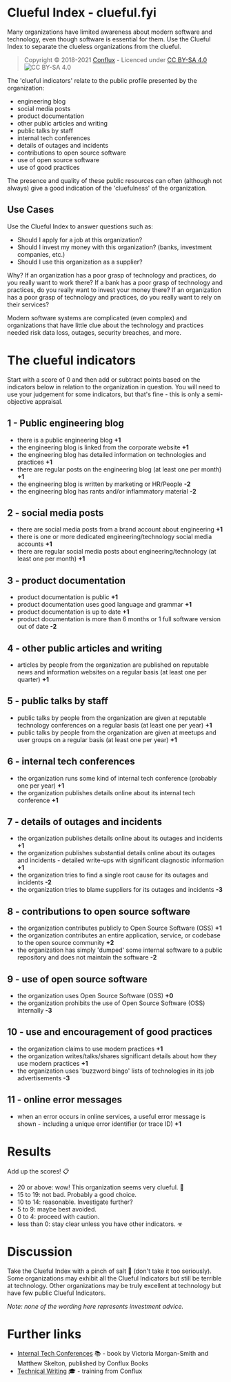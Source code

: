 # Clueful Index - clueful.fyi

Many organizations have limited awareness about modern software and technology, even though software is essential for them. Use the Clueful Index to separate the clueless organizations from the clueful.

> Copyright © 2018-2021 [Conflux](https://confluxdigital.net/) - Licenced under [CC BY-SA 4.0](https://creativecommons.org/licenses/by-sa/4.0/) ![CC BY-SA 4.0](https://licensebuttons.net/l/by-sa/3.0/88x31.png)

The 'clueful indicators' relate to the public profile presented by the organization:

* engineering blog
* social media posts
* product documentation
* other public articles and writing
* public talks by staff
* internal tech conferences
* details of outages and incidents
* contributions to open source software
* use of open source software
* use of good practices

The presence and quality of these public resources can often (although not always) give a good indication of the 'cluefulness' of the organization.

## Use Cases

Use the Clueful Index to answer questions such as:

* Should I apply for a job at this organization?
* Should I invest my money with this organization? (banks, investment companies, etc.)
* Should I use this organization as a supplier?

Why? If an organization has a poor grasp of technology and practices, do you really want to work there? If a bank has a poor grasp of technology and practices, do you really want to invest your money there? If an organization has a poor grasp of technology and practices, do you really want to rely on their services?

Modern software systems are complicated (even complex) and organizations that have little clue about the technology and practices needed risk data loss, outages, security breaches, and more.

# The clueful indicators

Start with a score of 0 and then add or subtract points based on the indicators below in relation to the organization in question. You will need to use your judgement for some indicators, but that's fine - this is only a semi-objective appraisal.

## 1 - Public engineering blog

* there is a public engineering blog **+1**
* the engineering blog is linked from the corporate website **+1**
* the engineering blog has detailed information on technologies and practices **+1**
* there are regular posts on the engineering blog (at least one per month) **+1**
* the engineering blog is written by marketing or HR/People **-2**
* the engineering blog has rants and/or inflammatory material **-2**

## 2 - social media posts

* there are social media posts from a brand account about engineering **+1**
* there is one or more dedicated engineering/technology social media accounts **+1**
* there are regular social media posts about engineering/technology (at least one per month) **+1**

## 3 - product documentation

* product documentation is public **+1**
* product documentation uses good language and grammar **+1**
* product documentation is up to date **+1**
* product documentation is more than 6 months or 1 full software version out of date **-2**

## 4 - other public articles and writing

* articles by people from the organization are published on reputable news and information websites on a regular basis (at least one per quarter) **+1**

## 5 - public talks by staff

* public talks by people from the organization are given at reputable technology conferences on a regular basis (at least one per year) **+1**
* public talks by people from the organization are given at meetups and user groups on a regular basis (at least one per year) **+1**

## 6 - internal tech conferences

* the organization runs some kind of internal tech conference (probably one per year) **+1**
* the organization publishes details online about its internal tech conference **+1**

## 7 - details of outages and incidents

* the organization publishes details online about its outages and incidents **+1**
* the organization publishes substantial details online about its outages and incidents - detailed write-ups with significant diagnostic information **+1**
* the organization tries to find a single root cause for its outages and incidents **-2**
* the organization tries to blame suppliers for its outages and incidents **-3**

## 8 - contributions to open source software

* the organization contributes publicly to Open Source Software (OSS) **+1**
* the organization contributes an entire application, service, or codebase to the open source community **+2**
* the organization has simply 'dumped' some internal software to a public repository and does not maintain the software **-2**

## 9 - use of open source software

* the organization uses Open Source Software (OSS) **+0**
* the organization prohibits the use of Open Source Software (OSS) internally **-3**

## 10 - use and encouragement of good practices

* the organization claims to use modern practices **+1**
* the organization writes/talks/shares significant details about how they use modern practices **+1**
* the organization uses 'buzzword bingo' lists of technologies in its job advertisements **-3**

## 11 - online error messages 

* when an error occurs in online services, a useful error message is shown - including a unique error identifier (or trace ID) **+1**

# Results

Add up the scores! 📋

- 20 or above: wow! This organization seems very clueful. 🎉
- 15 to 19: not bad. Probably a good choice.
- 10 to 14: reasonable. Investigate further?
- 5 to 9: maybe best avoided.
- 0 to 4: proceed with caution.
- less than 0: stay clear unless you have other indicators. ☣

# Discussion

Take the Clueful Index with a pinch of salt 🧂 (don't take it too seriously). Some organizations may exhibit all the Clueful Indicators but still be terrible at technology. Other organizations may be truly excellent at technology but have few public Clueful Indicators.

_Note: none of the wording here represents investment advice._

# Further links

* [Internal Tech Conferences](http://internaltechconf.com/) 📚 - book by Victoria Morgan-Smith and Matthew Skelton, published by Conflux Books
* [Technical Writing](http://technicalwritingbook.com/) 🎓 - training from Conflux
